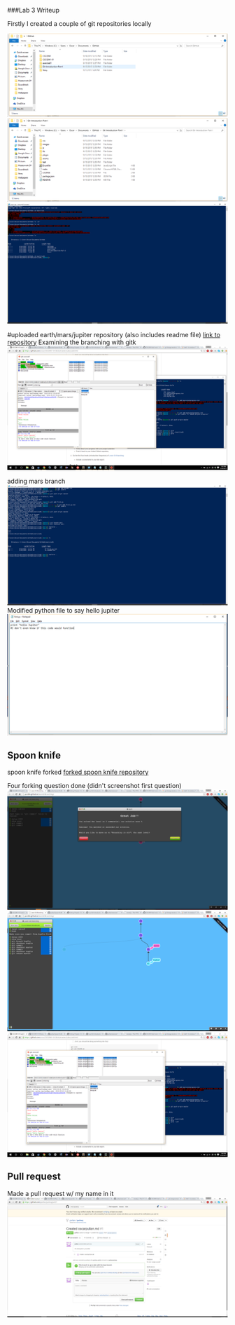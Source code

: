 ###Lab 3 Writeup


Firstly I created a couple of git repositories locally

![local git repositories](https://github.com/pullao/CSCI2961/blob/master/Lab3/ScreenShots/Screenshot%202015-09-18%2012.19.06.png)
![Inside of Git Introduction](https://github.com/pullao/CSCI2961/blob/master/Lab3/ScreenShots/Screenshot%202015-09-18%2012.19.18.png)
![Adding it as a git repository on console](https://github.com/pullao/CSCI2961/blob/master/Lab3/ScreenShots/Screenshot%202015-09-18%2012.20.13.png)

#uploaded earth/mars/jupiter repository (also includes readme file)
[link to repository](https://github.com/pullao/exercise1)
Examining the branching with gitk
![gitk](https://raw.githubusercontent.com/pullao/CSCI2961/master/Lab3/ScreenShots/Screenshot%202015-09-18%2013.43.50.png)

adding mars branch
![mars branch console](https://github.com/pullao/CSCI2961/blob/master/Lab3/ScreenShots/Screenshot%202015-09-18%2013.00.49.png)
Modified python file to say hello jupiter
![jupiter python file](https://github.com/pullao/CSCI2961/blob/master/Lab3/ScreenShots/Screenshot%202015-09-18%2013.03.33.png)

## Spoon knife

spoon knife forked
[forked spoon knife repository](https://github.com/pullao/Spoon-Knife)

Four forking question done (didn't screenshot first question)
![q2](https://github.com/pullao/CSCI2961/blob/master/Lab3/ScreenShots/Screenshot%202015-09-18%2013.20.39.png)
![q3](https://github.com/pullao/CSCI2961/blob/master/Lab3/ScreenShots/Screenshot%202015-09-18%2013.30.28.png)
![q4](https://github.com/pullao/CSCI2961/blob/master/Lab3/ScreenShots/Screenshot%202015-09-18%2013.44.05.png)


## Pull request

Made a pull request w/ my name in it
![pullrequest](https://github.com/pullao/CSCI2961/blob/master/Lab3/ScreenShots/Screenshot%202015-09-18%2013.47.56.png)

